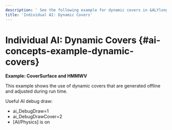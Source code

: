 ```yaml
---
description: ' See the following example for dynamic covers in &ALYlong;. '
title: 'Individual AI: Dynamic Covers'
---
```

# Individual AI: Dynamic Covers {#ai-concepts-example-dynamic-covers}

**Example: CoverSurface and HMMWV**

This example shows the use of dynamic covers that are generated offline and adjusted during run time\.  

Useful AI debug draw:
+ ai\_DebugDraw=1
+ ai\_DebugDrawCover=2
+ \[AI/Physics\] is on